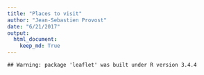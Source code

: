 ```yaml
---
title: "Places to visit"
author: "Jean-Sebastien Provost"
date: "6/21/2017"
output:
  html_document:
    keep_md: True
---
```



```
## Warning: package 'leaflet' was built under R version 3.4.4
```

<!--html_preserve--><div id="htmlwidget-a87d18fb5bb33f2baede" style="width:672px;height:480px;" class="leaflet html-widget"></div>
<script type="application/json" data-for="htmlwidget-a87d18fb5bb33f2baede">{"x":{"options":{"crs":{"crsClass":"L.CRS.EPSG3857","code":null,"proj4def":null,"projectedBounds":null,"options":{}}},"calls":[{"method":"addTiles","args":["//{s}.tile.openstreetmap.org/{z}/{x}/{y}.png",null,null,{"minZoom":0,"maxZoom":18,"tileSize":256,"subdomains":"abc","errorTileUrl":"","tms":false,"noWrap":false,"zoomOffset":0,"zoomReverse":false,"opacity":1,"zIndex":1,"detectRetina":false,"attribution":"&copy; <a href=\"http://openstreetmap.org\">OpenStreetMap<\/a> contributors, <a href=\"http://creativecommons.org/licenses/by-sa/2.0/\">CC-BY-SA<\/a>"}]},{"method":"addMarkers","args":[[45.5087098,45.505046,45.504597,45.507981,45.514612,45.499687,45.524821,45.500853,45.524792,45.521289,45.561033,45.510862],[-73.5818866,-73.57752,-73.5591097,-73.565515,-73.559679,-73.59693,-73.54614,-73.572071,-73.582115,-73.575399,-73.547,-73.565883],null,null,null,{"interactive":true,"draggable":false,"keyboard":true,"title":"","alt":"","zIndexOffset":0,"opacity":1,"riseOnHover":false,"riseOffset":250},["<a href = 'http://www.mcgill.ca/neuro/'>Montreal Neurological Institute<\/a>","<a href = 'http://www.mcgill.ca/'>McGill University Campus<\/a>","<a href = 'http://www.basiliquenotredame.ca/'>Basilique Notre-Dame<\/a>","<a href = 'http://www.quartierdesspectacles.com/en/'>Quartier des Spectacles<\/a>","<a href = 'http://www.banq.qc.ca/accueil/index.html?language_id=1/'>National Library<\/a>","<a href = 'http://ville.montreal.qc.ca/portal/page?_pageid=7377,94551572&_dad=portal&_schema=PORTAL&id=81/'>Mount-Royal Park/Belvedere/Beaver Lake<a/>","<a href = 'http://www.parcjeandrapeau.com/en/international-des-feux-loto-quebec-montreal/'>Fireworks!!!Papineau Subway st.<\/a>","<a href = 'https://www.centreeatondemontreal.com/en/'>Shopping on Ste-Catherine st.!!!<\/a>","<a href = 'http://www.mont-royal.net/en'>Shopping/eating/hanging on Mont-Royal Avenue<\/a>","<a href = 'http://www.restomontreal.ca/s/?restaurants=Avenue-Duluth+Montreal&d=99&lang=en/'>Restaurants Avenue!<\/a>","<a href = 'http://espacepourlavie.ca/en/'>Insectarium/Biodome/Planetarium/Botanical Garden/Olympic Tower<\/a>","<a href = 'http://boulevardsaintlaurent.com/en/'>The Main/St-Laurent st.<\/a>"],null,{"showCoverageOnHover":true,"zoomToBoundsOnClick":true,"spiderfyOnMaxZoom":true,"removeOutsideVisibleBounds":true,"spiderLegPolylineOptions":{"weight":1.5,"color":"#222","opacity":0.5},"freezeAtZoom":false},null,null,{"interactive":false,"permanent":false,"direction":"auto","opacity":1,"offset":[0,0],"textsize":"10px","textOnly":false,"className":"","sticky":true},null]},{"method":"addCircles","args":[[45.5087098,45.505046,45.504597,45.507981,45.514612,45.499687,45.524821,45.500853,45.524792,45.521289,45.561033,45.510862],[-73.5818866,-73.57752,-73.5591097,-73.565515,-73.559679,-73.59693,-73.54614,-73.572071,-73.582115,-73.575399,-73.547,-73.565883],[1,1,1,1,1,1,1,1,1,1,1,1],null,null,{"interactive":true,"className":"","stroke":true,"color":"#03F","weight":1,"opacity":0.5,"fill":true,"fillColor":"#03F","fillOpacity":0.2},null,null,null,{"interactive":false,"permanent":false,"direction":"auto","opacity":1,"offset":[0,0],"textsize":"10px","textOnly":false,"className":"","sticky":true},null,null]},{"method":"addCircleMarkers","args":[[45.5087098,45.505046,45.504597,45.507981,45.514612,45.499687,45.524821,45.500853,45.524792,45.521289,45.561033,45.510862],[-73.5818866,-73.57752,-73.5591097,-73.565515,-73.559679,-73.59693,-73.54614,-73.572071,-73.582115,-73.575399,-73.547,-73.565883],10,null,null,{"interactive":true,"className":"","stroke":true,"color":["blue","blue","blue","blue","blue","blue","blue","yellow","yellow","blue","blue","blue"],"weight":5,"opacity":0.5,"fill":true,"fillColor":["blue","blue","blue","blue","blue","blue","blue","yellow","yellow","blue","blue","blue"],"fillOpacity":0.2},null,null,null,null,null,{"interactive":false,"permanent":false,"direction":"auto","opacity":1,"offset":[0,0],"textsize":"10px","textOnly":false,"className":"","sticky":true},null]},{"method":"addLegend","args":[{"colors":["blue"],"labels":["Things to do"],"na_color":null,"na_label":"NA","opacity":0.5,"position":"topright","type":"unknown","title":null,"extra":null,"layerId":null,"className":"info legend","group":null}]}],"limits":{"lat":[45.499687,45.561033],"lng":[-73.59693,-73.54614]}},"evals":[],"jsHooks":[]}</script><!--/html_preserve-->
